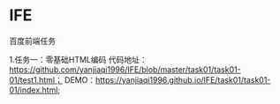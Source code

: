 # IFE
百度前端任务

1.任务一：零基础HTML编码 
代码地址：https://github.com/yanjiaqi1996/IFE/blob/master/task01/task01-01/test1.html；
DEMO：https://yanjiaqi1996.github.io/IFE/task01/task01-01/index.html;
